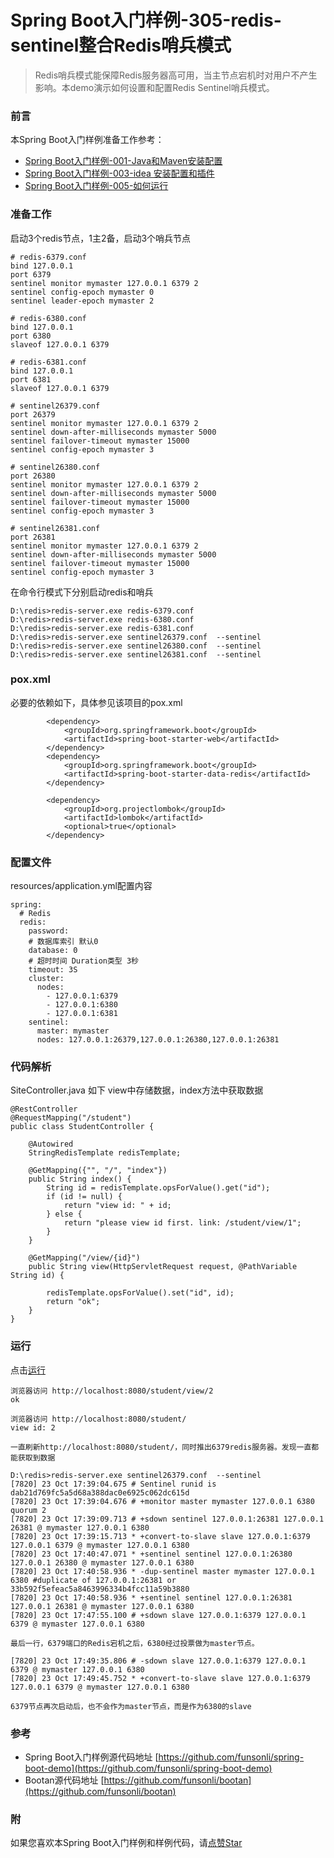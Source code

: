 # Spring Boot入门样例-305-redis-sentinel整合Redis哨兵模式

> Redis哨兵模式能保障Redis服务器高可用，当主节点宕机时对用户不产生影响。本demo演示如何设置和配置Redis Sentinel哨兵模式。

### 前言

本Spring Boot入门样例准备工作参考：

- [Spring Boot入门样例-001-Java和Maven安装配置](https://github.com/funsonli/spring-boot-demo/blob/master/doc/spring-boot-demo-001-java.md)
- [Spring Boot入门样例-003-idea 安装配置和插件](https://github.com/funsonli/spring-boot-demo/blob/master/doc/spring-boot-demo-003-idea.md)
- [Spring Boot入门样例-005-如何运行](https://github.com/funsonli/spring-boot-demo/blob/master/doc/spring-boot-demo-005-run.md)

### 准备工作
启动3个redis节点，1主2备，启动3个哨兵节点

```
# redis-6379.conf
bind 127.0.0.1
port 6379
sentinel monitor mymaster 127.0.0.1 6379 2
sentinel config-epoch mymaster 0
sentinel leader-epoch mymaster 2

# redis-6380.conf
bind 127.0.0.1
port 6380
slaveof 127.0.0.1 6379

# redis-6381.conf
bind 127.0.0.1
port 6381
slaveof 127.0.0.1 6379

# sentinel26379.conf
port 26379
sentinel monitor mymaster 127.0.0.1 6379 2
sentinel down-after-milliseconds mymaster 5000
sentinel failover-timeout mymaster 15000
sentinel config-epoch mymaster 3

# sentinel26380.conf
port 26380
sentinel monitor mymaster 127.0.0.1 6379 2
sentinel down-after-milliseconds mymaster 5000
sentinel failover-timeout mymaster 15000
sentinel config-epoch mymaster 3

# sentinel26381.conf
port 26381
sentinel monitor mymaster 127.0.0.1 6379 2
sentinel down-after-milliseconds mymaster 5000
sentinel failover-timeout mymaster 15000
sentinel config-epoch mymaster 3

```

在命令行模式下分别启动redis和哨兵

```
D:\redis>redis-server.exe redis-6379.conf
D:\redis>redis-server.exe redis-6380.conf
D:\redis>redis-server.exe redis-6381.conf
D:\redis>redis-server.exe sentinel26379.conf  --sentinel
D:\redis>redis-server.exe sentinel26380.conf  --sentinel
D:\redis>redis-server.exe sentinel26381.conf  --sentinel
```

### pox.xml
必要的依赖如下，具体参见该项目的pox.xml
```
        <dependency>
            <groupId>org.springframework.boot</groupId>
            <artifactId>spring-boot-starter-web</artifactId>
        </dependency>
        <dependency>
            <groupId>org.springframework.boot</groupId>
            <artifactId>spring-boot-starter-data-redis</artifactId>
        </dependency>

        <dependency>
            <groupId>org.projectlombok</groupId>
            <artifactId>lombok</artifactId>
            <optional>true</optional>
        </dependency>
```

### 配置文件

resources/application.yml配置内容
```
spring:
  # Redis
  redis:
    password:
    # 数据库索引 默认0
    database: 0
    # 超时时间 Duration类型 3秒
    timeout: 3S
    cluster:
      nodes:
        - 127.0.0.1:6379
        - 127.0.0.1:6380
        - 127.0.0.1:6381
    sentinel:
      master: mymaster
      nodes: 127.0.0.1:26379,127.0.0.1:26380,127.0.0.1:26381
```


### 代码解析

SiteController.java 如下 view中存储数据，index方法中获取数据
``` 
@RestController
@RequestMapping("/student")
public class StudentController {

    @Autowired
    StringRedisTemplate redisTemplate;

    @GetMapping({"", "/", "index"})
    public String index() {
        String id = redisTemplate.opsForValue().get("id");
        if (id != null) {
            return "view id: " + id;
        } else {
            return "please view id first. link: /student/view/1";
        }
    }

    @GetMapping("/view/{id}")
    public String view(HttpServletRequest request, @PathVariable String id) {

        redisTemplate.opsForValue().set("id", id);
        return "ok";
    }
}
```

### 运行

点击[运行](https://github.com/funsonli/spring-boot-demo/blob/master/doc/spring-boot-demo-005-run.md)

```
浏览器访问 http://localhost:8080/student/view/2  
ok

浏览器访问 http://localhost:8080/student/
view id: 2

一直刷新http://localhost:8080/student/，同时推出6379redis服务器。发现一直都能获取到数据

D:\redis>redis-server.exe sentinel26379.conf  --sentinel
[7820] 23 Oct 17:39:04.675 # Sentinel runid is dab21d769fc5a5d68a388dac0e6925c062dc615d
[7820] 23 Oct 17:39:04.676 # +monitor master mymaster 127.0.0.1 6380 quorum 2
[7820] 23 Oct 17:39:09.713 # +sdown sentinel 127.0.0.1:26381 127.0.0.1 26381 @ mymaster 127.0.0.1 6380
[7820] 23 Oct 17:39:15.713 * +convert-to-slave slave 127.0.0.1:6379 127.0.0.1 6379 @ mymaster 127.0.0.1 6380
[7820] 23 Oct 17:40:47.071 * +sentinel sentinel 127.0.0.1:26380 127.0.0.1 26380 @ mymaster 127.0.0.1 6380
[7820] 23 Oct 17:40:58.936 * -dup-sentinel master mymaster 127.0.0.1 6380 #duplicate of 127.0.0.1:26381 or 33b592f5efeac5a8463996334b4fcc11a59b3880
[7820] 23 Oct 17:40:58.936 * +sentinel sentinel 127.0.0.1:26381 127.0.0.1 26381 @ mymaster 127.0.0.1 6380
[7820] 23 Oct 17:47:55.100 # +sdown slave 127.0.0.1:6379 127.0.0.1 6379 @ mymaster 127.0.0.1 6380

最后一行，6379端口的Redis宕机之后，6380经过投票做为master节点。

[7820] 23 Oct 17:49:35.806 # -sdown slave 127.0.0.1:6379 127.0.0.1 6379 @ mymaster 127.0.0.1 6380
[7820] 23 Oct 17:49:45.752 * +convert-to-slave slave 127.0.0.1:6379 127.0.0.1 6379 @ mymaster 127.0.0.1 6380

6379节点再次启动后，也不会作为master节点，而是作为6380的slave

```

### 参考
- Spring Boot入门样例源代码地址 [https://github.com/funsonli/spring-boot-demo](https://github.com/funsonli/spring-boot-demo)
- Bootan源代码地址 [https://github.com/funsonli/bootan](https://github.com/funsonli/bootan)


### 附
如果您喜欢本Spring Boot入门样例和样例代码，请[点赞Star](https://github.com/funsonli/spring-boot-demo)

